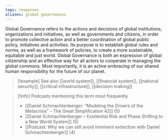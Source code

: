 ```yaml
---
tags: responses
aliases: global governances
---
```


Global Governance refers to the actions and decisions of global institutions, organizations and initiatives, as well as governments and citizens, in order to promote collective action and a better coordination of global public policy, initiatives and activities. Its purpose is to establish global rules and norms, as well as a framework of policies, to create a more sustainable, equitable and just world. Global Governance is both an expression of global citizenship and an effective way for all actors to cooperate in managing the global commons. Most importantly, it is an active embracing of our shared human responsibility for the future of our planet.

> [!example] See also
> [[world system]], [[financial system]], [[national security]], [[critical infrastructure]], [[decision making]]

> [!info] Podcasts mentioning this term most frequently
> * [[Daniel Schmachtenberger: "Modeling the Drivers of the Metacrisis” – The Great Simplification 42]] (5)
> * [[Daniel Schmachtenberger – Existential Risk and Phase Shifting to a New World System]] (5)
> * [[Podcast: Why we can still avoid imminent extinction with Daniel Schmachtenberger]] (4)